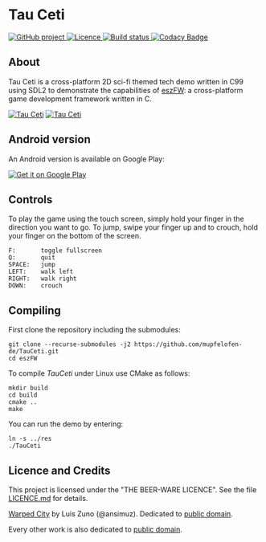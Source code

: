 # Tau Ceti

<p>
<a href="https://github.com/mupfelofen-de/TauCeti">
  <img src="https://img.shields.io/badge/project-GitHub-blue?style=flat?svg=true" alt="GitHub project" />
</a>
<a href="https://github.com/mupfelofen-de/TauCeti/blob/master/LICENCE.md">
  <img src="https://img.shields.io/badge/licence-BEER--WARE-blue?style=flat?svg=true" alt="Licence" />
</a>
<a href="https://ci.appveyor.com/project/mupfelofen-de/tauceti">
  <img src="https://ci.appveyor.com/api/projects/status/hg87r0evoqu6lfgr?svg=true" alt="Build status" />
</a>
<a href="https://www.codacy.com/manual/mupf/TauCeti?utm_source=github.com&amp;utm_medium=referral&amp;utm_content=mupfelofen-de/TauCeti&amp;utm_campaign=Badge_Grade">
  <img src="https://app.codacy.com/project/badge/Grade/4c19342f6cda4cc3b8b9bbb773406599" alt="Codacy Badge" />
</a>
</p>

## About

Tau Ceti is a cross-platform 2D sci-fi themed tech demo written in C99
using SDL2 to demonstrate the capabilities of
[eszFW](https://github.com/mupfelofen-de/eszFW): a cross-platform game
development framework written in C.

[![Tau Ceti](https://media.eszfw.de/tc-01-tn.png)](https://media.eszfw.de/tc-01.png?raw=true "Tau Ceti 1")
[![Tau Ceti](https://media.eszfw.de/tc-02-tn.png)](https://media.eszfw.de/tc-02.png?raw=true "Tau Ceti 2")

## Android version

An Android version is available on Google Play:

[![Get it on Google Play](https://play.google.com/intl/en_us/badges/images/generic/en_badge_web_generic.png)](https://play.google.com/store/apps/details?id=de.mupfelofen.TauCeti)

## Controls

To play the game using the touch screen, simply hold your finger in the
direction you want to go.  To jump, swipe your finger up and to crouch,
hold your finger on the bottom of the screen.

```
F:       toggle fullscreen
Q:       quit
SPACE:   jump
LEFT:    walk left
RIGHT:   walk right
DOWN:    crouch
```

## Compiling

First clone the repository including the submodules:
```
git clone --recurse-submodules -j2 https://github.com/mupfelofen-de/TauCeti.git
cd eszFW
```

To compile _TauCeti_ under Linux use CMake as follows:
```
mkdir build
cd build
cmake ..
make
```

You can run the demo by entering:
```
ln -s ../res
./TauCeti
```

## Licence and Credits

This project is licensed under the "THE BEER-WARE LICENCE".  See the
file [LICENCE.md](LICENCE.md) for details.

[Warped City](https://ansimuz.itch.io/warped-city) by Luis Zuno
(@ansimuz).  Dedicated to [public
domain](https://creativecommons.org/publicdomain/zero/1.0/).

Every other work is also dedicated to [public
domain](https://creativecommons.org/publicdomain/zero/1.0/).
